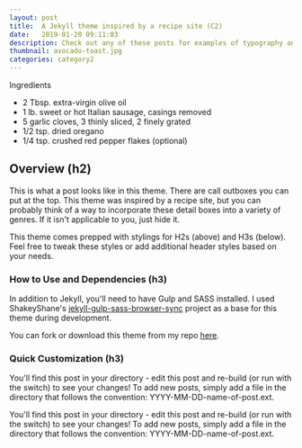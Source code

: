 ```yaml
---
layout: post
title:  A Jekyll theme inspired by a recipe site (C2)
date:   2019-01-20 09:11:03
description: Check out any of these posts for examples of typography and post layouts
thumbnail: avocado-toast.jpg
categories: category2
---
```

<div class="ingredients__container">
  <p>Ingredients</p>
  <ul>
    <li>2 Tbsp. extra-virgin olive oil</li>
    <li>1 lb. sweet or hot Italian sausage, casings removed</li>
    <li>5 garlic cloves, 3 thinly sliced, 2 finely grated</li>
    <li>1/2 tsp. dried oregano</li>
    <li>1/4 tsp. crushed red pepper flakes (optional)</li>
  </ul>
</div>

## Overview (h2)

This is what a post looks like in this theme. There are call outboxes you can put at the top. This theme was inspired by a recipe site, but you can probably think of a way to incorporate these detail boxes into a variety of genres. If it isn't applicable to you, just hide it.

This theme comes prepped with stylings for H2s (above) and H3s (below). Feel free to tweak these styles or add additional header styles based on your needs.

### How to Use and Dependencies (h3)

In addition to Jekyll, you'll need to have Gulp and SASS installed. I used ShakeyShane's [jekyll-gulp-sass-browser-sync](https://github.com/shakyShane/jekyll-gulp-sass-browser-sync) project as a base for this theme during development.

You can fork or download this theme from my repo [here](https://github.com/ninapetrop/a-bon-blog).

### Quick Customization (h3)

You'll find this post in your directory - edit this post and re-build (or run with the switch) to see your changes!
To add new posts, simply add a file in the directory that follows the convention: YYYY-MM-DD-name-of-post.ext.

You'll find this post in your directory - edit this post and re-build (or run with the switch) to see your changes!
To add new posts, simply add a file in the directory that follows the convention: YYYY-MM-DD-name-of-post.ext.
